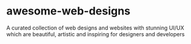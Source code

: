 # awesome-web-designs
A curated collection of web designs and websites with stunning UI/UX which are beautiful, artistic and inspiring for designers and developers
